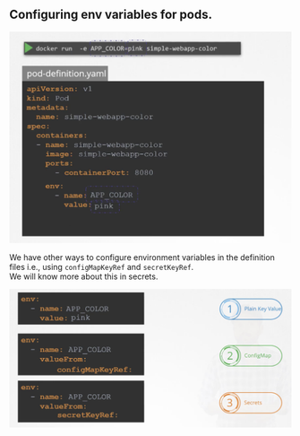 ## Configuring env variables for pods.  

![env](Screens/env-1.png) 

We have other ways to configure environment variables in the definition files i.e., using `configMapKeyRef` and `secretKeyRef`.   
We will know more about this in secrets.  

![env-2](Screens/env-2.png)

